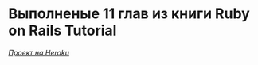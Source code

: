 # Выполненые 11 глав из книги Ruby on Rails Tutorial
[*Проект на Heroku*](https://whispering-plains-2698.herokuapp.com/)
